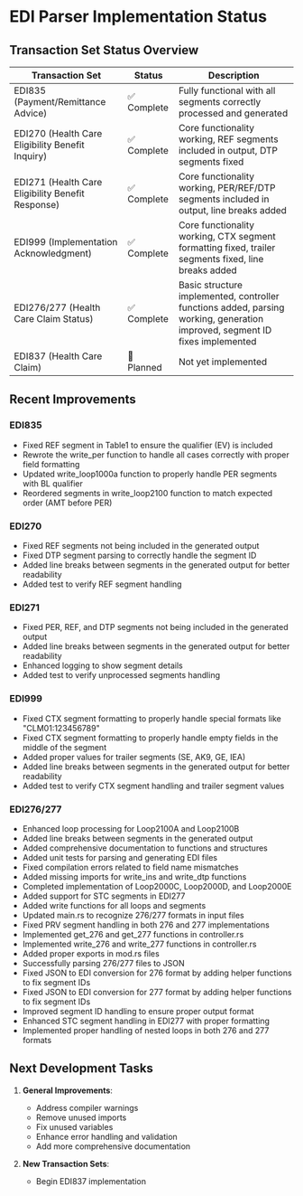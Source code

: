 # EDI Parser Implementation Status

## Transaction Set Status Overview

| Transaction Set | Status | Description |
|----------------|--------|-------------|
| EDI835 (Payment/Remittance Advice) | ✅ Complete | Fully functional with all segments correctly processed and generated |
| EDI270 (Health Care Eligibility Benefit Inquiry) | ✅ Complete | Core functionality working, REF segments included in output, DTP segments fixed |
| EDI271 (Health Care Eligibility Benefit Response) | ✅ Complete | Core functionality working, PER/REF/DTP segments included in output, line breaks added |
| EDI999 (Implementation Acknowledgment) | ✅ Complete | Core functionality working, CTX segment formatting fixed, trailer segments fixed, line breaks added |
| EDI276/277 (Health Care Claim Status) | ✅ Complete | Basic structure implemented, controller functions added, parsing working, generation improved, segment ID fixes implemented |
| EDI837 (Health Care Claim) | 📝 Planned | Not yet implemented |

## Recent Improvements

### EDI835
- Fixed REF segment in Table1 to ensure the qualifier (EV) is included
- Rewrote the write_per function to handle all cases correctly with proper field formatting
- Updated write_loop1000a function to properly handle PER segments with BL qualifier
- Reordered segments in write_loop2100 function to match expected order (AMT before PER)

### EDI270
- Fixed REF segments not being included in the generated output
- Fixed DTP segment parsing to correctly handle the segment ID
- Added line breaks between segments in the generated output for better readability
- Added test to verify REF segment handling

### EDI271
- Fixed PER, REF, and DTP segments not being included in the generated output
- Added line breaks between segments in the generated output for better readability
- Enhanced logging to show segment details
- Added test to verify unprocessed segments handling

### EDI999
- Fixed CTX segment formatting to properly handle special formats like "CLM01:123456789"
- Fixed CTX segment formatting to properly handle empty fields in the middle of the segment
- Added proper values for trailer segments (SE, AK9, GE, IEA)
- Added line breaks between segments in the generated output for better readability
- Added test to verify CTX segment handling and trailer segment values

### EDI276/277
- Enhanced loop processing for Loop2100A and Loop2100B
- Added line breaks between segments in the generated output
- Added comprehensive documentation to functions and structures
- Added unit tests for parsing and generating EDI files
- Fixed compilation errors related to field name mismatches
- Added missing imports for write_ins and write_dtp functions
- Completed implementation of Loop2000C, Loop2000D, and Loop2000E
- Added support for STC segments in EDI277
- Added write functions for all loops and segments
- Updated main.rs to recognize 276/277 formats in input files
- Fixed PRV segment handling in both 276 and 277 implementations
- Implemented get_276 and get_277 functions in controller.rs
- Implemented write_276 and write_277 functions in controller.rs
- Added proper exports in mod.rs files
- Successfully parsing 276/277 files to JSON
- Fixed JSON to EDI conversion for 276 format by adding helper functions to fix segment IDs
- Fixed JSON to EDI conversion for 277 format by adding helper functions to fix segment IDs
- Improved segment ID handling to ensure proper output format
- Enhanced STC segment handling in EDI277 with proper formatting
- Implemented proper handling of nested loops in both 276 and 277 formats

## Next Development Tasks

1. **General Improvements**:
   - Address compiler warnings
   - Remove unused imports
   - Fix unused variables
   - Enhance error handling and validation
   - Add more comprehensive documentation

2. **New Transaction Sets**:
   - Begin EDI837 implementation

